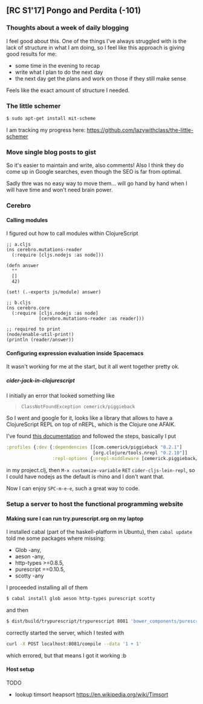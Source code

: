 ## [RC S1'17] Pongo and Perdita (-101)

### Thoughts about a week of daily blogging

I feel good about this. One of the things I've always struggled with is the 
lack of structure in what I am doing, so I feel like this approach is giving
good results for me:

 * some time in the evening to recap 
 * write what I plan to do the next day
 * the next day get the plans and work on those if they still make sense
 
Feels like the exact amount of structure I needed.

### The little schemer

```bash
$ sudo apt-get install mit-scheme
```

I am tracking my progress here: https://github.com/lazywithclass/the-little-schemer


### Move single blog posts to gist

So it's easier to maintain and write, also comments! Also I think they do come
up in Google searches, even though the SEO is far from optimal.

Sadly thre was no easy way to move them... will go hand by hand when I will have time
and won't need brain power.

### Cerebro

#### Calling modules

I figured out how to call modules within ClojureScript

```ClojureScript
;; a.cljs
(ns cerebro.mutations-reader
  (:require [cljs.nodejs :as node]))

(defn answer
  ""
  []
  42)

(set! (.-exports js/module) answer)

;; b.cljs
(ns cerebro.core
  (:require [cljs.nodejs :as node]
            [cerebro.mutations-reader :as reader]))

;; required to print
(node/enable-util-print!)
(println (reader/answer))
```

#### Configuring expression evaluation inside Spacemacs

It wasn't working for me at the start, but it all went together pretty ok.

##### cider-jack-in-clojurescript

I initially an error that looked something like

> `ClassNotFoundException cemerick/piggieback`

So I went and google for it, looks like a library that allows to have a 
ClojureScript REPL on top of nREPL, which is the Clojure one AFAIK.

I've found [this documentation](https://github.com/clojure-emacs/cider/blob/master/doc/up_and_running.md#clojurescript-usage) and followed the steps, basically
I put

```Clojure
:profiles {:dev {:dependencies [[com.cemerick/piggieback "0.2.1"]
                                [org.clojure/tools.nrepl "0.2.10"]]
                 :repl-options {:nrepl-middleware [cemerick.piggieback/wrap-cljs-repl]}}}
```

in my project.clj, then `M-x customize-variable` `RET` `cider-cljs-lein-repl`, so
I could have nodejs as the default is rhino and I don't want that.

Now I can enjoy `SPC-m-e-e`, such a great way to code.


### Setup a server to host the functional programming website

#### Making sure I can run try.purescript.org on my laptop

I installed cabal (part of the haskell-platform in Ubuntu), then `cabal update` told me 
some packages where missing: 

 * Glob -any,
 * aeson -any,
 * http-types >=0.8.5,
 * purescript ==0.10.5,
 * scotty -any

I proceeded installing all of them

```bash
$ cabal install glob aeson http-types purescript scotty
```

and then

```bash
$ dist/build/trypurescript/trypurescript 8081 'bower_components/purescript-*/src/**/*.purs'
```

correctly started the server, which I tested with 

```bash
curl -X POST localhost:8081/compile --data '1 + 1'
```

which errored, but that means I got it working :b


#### Host setup

TODO


 * lookup timsort heapsort
https://en.wikipedia.org/wiki/Timsort
